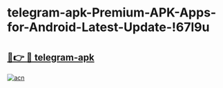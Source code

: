 # telegram-apk-Premium-APK-Apps-for-Android-Latest-Update-!67l9u

# <h2><a href="https://39hbgt.esa.edu.pl?title=telegram-apk&ref=67l9u">🔗👉 🔴 telegram-apk</a></h2>

[![acn](https://github.com/user-attachments/assets/0f9c940e-d8b0-45ae-aac7-cd30a18b3e1c)](https://39hbgt.esa.edu.pl?title=telegram-apk&ref=67l9u)

